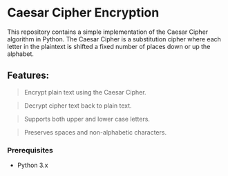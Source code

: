 # Caesar Cipher Encryption

This repository contains a simple implementation of the Caesar Cipher algorithm in Python. The Caesar Cipher is a substitution cipher where each letter in the plaintext is shifted a fixed number of places down or up the alphabet.

## Features:

>Encrypt plain text using the Caesar Cipher.

>Decrypt cipher text back to plain text.

>Supports both upper and lower case letters.

>Preserves spaces and non-alphabetic characters.
### Prerequisites
- Python 3.x
